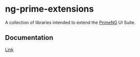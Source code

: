 # ng-prime-extensions

A collection of libraries intended to extend the [PrimeNG](https://primeng.org/) UI Suite.


## Documentation

[Link](https://daniel1919-00.github.io/ng-prime-extensions/)

